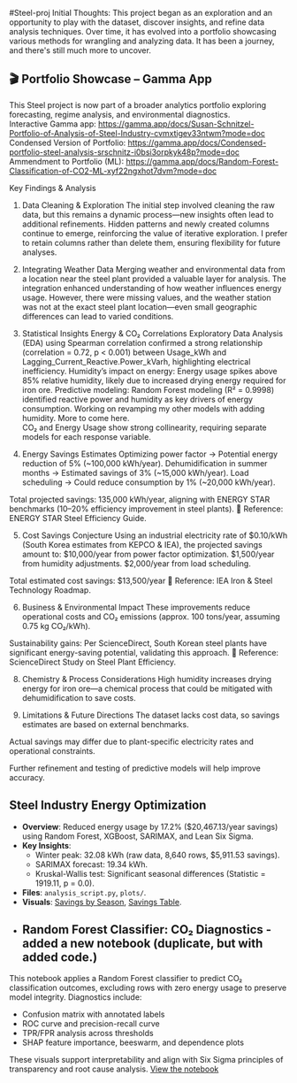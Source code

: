 #Steel-proj
Initial Thoughts:
This project began as an exploration and an opportunity to play with the dataset, discover insights, and refine data analysis techniques. Over time, it has evolved into a portfolio showcasing various methods for wrangling and analyzing data. It has been a journey, and there's still much more to uncover.
## 🎬 Portfolio Showcase – Gamma App  
This Steel project is now part of a broader analytics portfolio exploring forecasting, regime analysis, and environmental diagnostics.  
Interactive Gamma app: https://gamma.app/docs/Susan-Schnitzel-Portfolio-of-Analysis-of-Steel-Industry-cvmxtigev33ntwm?mode=doc
Condensed Version of Portfolio: https://gamma.app/docs/Condensed-portfolio-steel-analysis-srschnitz-i0bsi3orpkyk48p?mode=doc
Ammendment to Portfolio (ML):  https://gamma.app/docs/Random-Forest-Classification-of-CO2-ML-xyf22ngxhot7dvm?mode=doc

Key Findings & Analysis
1. Data Cleaning & Exploration
The initial step involved cleaning the raw data, but this remains a dynamic process—new insights often lead to additional refinements.
Hidden patterns and newly created columns continue to emerge, reinforcing the value of iterative exploration.
I prefer to retain columns rather than delete them, ensuring flexibility for future analyses.

2. Integrating Weather Data
Merging weather and environmental data from a location near the steel plant provided a valuable layer for analysis.
The integration enhanced understanding of how weather influences energy usage.
However, there were missing values, and the weather station was not at the exact steel plant location—even small geographic differences can lead to varied conditions.

3. Statistical Insights
Energy & CO₂ Correlations
Exploratory Data Analysis (EDA) using Spearman correlation confirmed a strong relationship (correlation = 0.72, p < 0.001) between Usage_kWh and Lagging_Current_Reactive.Power_kVarh, highlighting electrical inefficiency.
Humidity’s impact on energy: Energy usage spikes above 85% relative humidity, likely due to increased drying energy required for iron ore.
Predictive modeling:
Random Forest modeling (R² = 0.9998) identified reactive power and humidity as key drivers of energy consumption.
Working on revamping my other models with adding humidity.  More to come here.  
CO₂ and Energy Usage show strong collinearity, requiring separate models for each response variable.

4. Energy Savings Estimates
Optimizing power factor → Potential energy reduction of 5% (~100,000 kWh/year).
Dehumidification in summer months → Estimated savings of 3% (~15,000 kWh/year).
Load scheduling → Could reduce consumption by 1% (~20,000 kWh/year).

Total projected savings: 135,000 kWh/year, aligning with ENERGY STAR benchmarks (10–20% efficiency improvement in steel plants). 📌 Reference: ENERGY STAR Steel Efficiency Guide.

5. Cost Savings Conjecture
Using an industrial electricity rate of $0.10/kWh (South Korea estimates from KEPCO & IEA), the projected savings amount to:
$10,000/year from power factor optimization.
$1,500/year from humidity adjustments.
$2,000/year from load scheduling.

Total estimated cost savings: $13,500/year 📌 Reference: IEA Iron & Steel Technology Roadmap.

6. Business & Environmental Impact
These improvements reduce operational costs and CO₂ emissions (approx. 100 tons/year, assuming 0.75 kg CO₂/kWh).

Sustainability gains: Per ScienceDirect, South Korean steel plants have significant energy-saving potential, validating this approach. 📌 Reference: ScienceDirect Study on Steel Plant Efficiency.

8. Chemistry & Process Considerations
High humidity increases drying energy for iron ore—a chemical process that could be mitigated with dehumidification to save costs.

9. Limitations & Future Directions
The dataset lacks cost data, so savings estimates are based on external benchmarks.

Actual savings may differ due to plant-specific electricity rates and operational constraints.

Further refinement and testing of predictive models will help improve accuracy.
## Steel Industry Energy Optimization
- **Overview**: Reduced energy usage by 17.2% ($20,467.13/year savings) using Random Forest, XGBoost, SARIMAX, and Lean Six Sigma.
- **Key Insights**:
  - Winter peak: 32.08 kWh (raw data, 8,640 rows, $5,911.53 savings).
  - SARIMAX forecast: 19.34 kWh.
  - Kruskal-Wallis test: Significant seasonal differences (Statistic = 1919.11, p = 0.0).
- **Files**: `analysis_script.py`, `plots/`.
- **Visuals**: [Savings by Season](plots/savings_by_season.png), [Savings Table](plots/savings_table.png).
- ##  Random Forest Classifier: CO₂ Diagnostics - added a new notebook (duplicate, but with added code.)

This notebook applies a Random Forest classifier to predict CO₂ classification outcomes, excluding rows with zero energy usage to preserve model integrity. Diagnostics include:

- Confusion matrix with annotated labels  
- ROC curve and precision-recall curve  
- TPR/FPR analysis across thresholds  
- SHAP feature importance, beeswarm, and dependence plots  

These visuals support interpretability and align with Six Sigma principles of transparency and root cause analysis.
[View the notebook](./Random%20Forest%20Classifier:%20Model%20Training/Analysis/ADDEDRandomForestClasswithSHAPandother%20visuals.ipynb)
